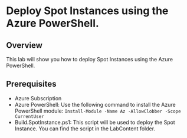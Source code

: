 # Deploy Spot Instances using the Azure PowerShell.

## Overview 
 
This lab will show you how to deploy Spot Instances using the Azure PowerShell.

## Prerequisites

- Azure Subscription
- Azure PowerShell: Use the following command to install the Azure PowerShell module: `Install-Module -Name Az -AllowClobber -Scope CurrentUser`
- Build.SpotInstance.ps1: This script will be used to deploy the Spot Instance. You can find the script in the LabContent folder.

